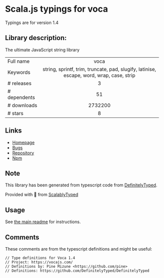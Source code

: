 
# Scala.js typings for voca

Typings are for version 1.4

## Library description:
The ultimate JavaScript string library

|                    |                 |
| ------------------ | :-------------: |
| Full name          | voca |
| Keywords           | string, sprintf, trim, truncate, pad, slugify, latinise, escape, word, wrap, case, strip |
| # releases         | 3 |
| # dependents       | 51 |
| # downloads        | 2732200 |
| # stars            | 8 |

## Links
- [Homepage](https://vocajs.com)
- [Bugs](https://github.com/panzerdp/voca/issues)
- [Repository](https://github.com/panzerdp/voca)
- [Npm](https://www.npmjs.com/package/voca)
    


## Note
This library has been generated from typescript code from [DefinitelyTyped](https://definitelytyped.org).

Provided with :purple_heart: from [ScalablyTyped](https://github.com/oyvindberg/ScalablyTyped)

## Usage
See [the main readme](../../readme.md) for instructions.

## Comments

These comments are from the typescript definitions and might be useful:
```
// Type definitions for Voca 1.4
// Project: https://vocajs.com/
// Definitions by: Pine Mizune <https://github.com/pine>
// Definitions: https://github.com/DefinitelyTyped/DefinitelyTyped

```

